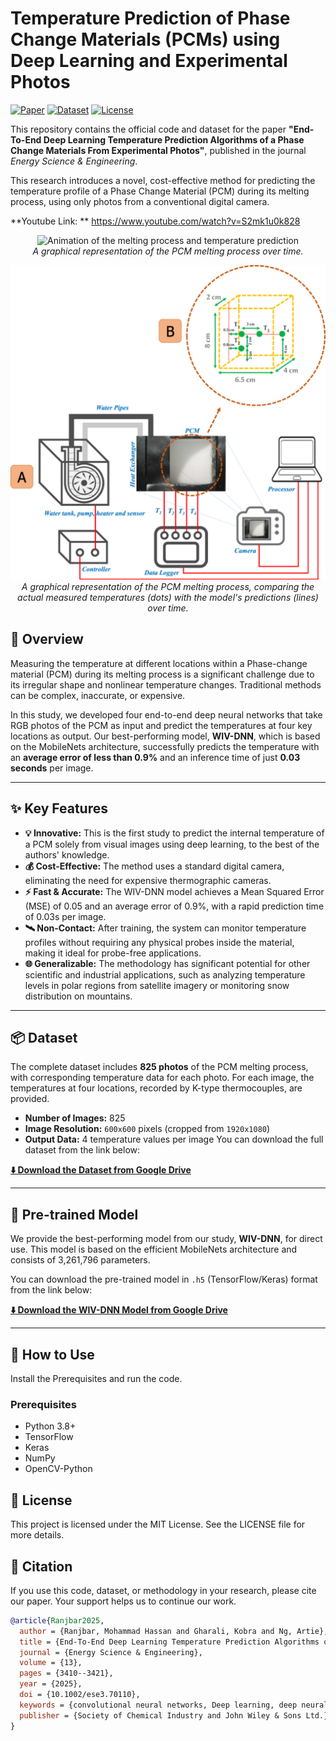# Temperature Prediction of Phase Change Materials (PCMs) using Deep Learning and Experimental Photos

[![Paper](https://img.shields.io/badge/Paper-Energy%20Science%20%26%20Engineering-blue)](https://doi.org/10.1002/ese3.70110)
[![Dataset](https://img.shields.io/badge/Dataset-Available-green)](https://github.com/mhranjbar/CLRE/PCM)
[![License](https://img.shields.io/badge/License-MIT-yellow.svg)](https://opensource.org/licenses/MIT)

This repository contains the official code and dataset for the paper **"End-To-End Deep Learning Temperature Prediction Algorithms of a Phase Change Materials From Experimental Photos"**, published in the journal *Energy Science & Engineering*.

This research introduces a novel, cost-effective method for predicting the temperature profile of a Phase Change Material (PCM) during its melting process, using only photos from a conventional digital camera.

**Youtube Link: **
https://www.youtube.com/watch?v=S2mk1u0k828

<p align="center">
  <img src="https://raw.githubusercontent.com/mhranjbar/CLRE/refs/heads/main/PCM/images/video_2025-07-12_18-28-32.gif" alt="Animation of the melting process and temperature prediction">
  <br>
  <em>A graphical representation of the PCM melting process over time.</em>
</p>

<p align="center">
  <img src="https://raw.githubusercontent.com/mhranjbar/CLRE/refs/heads/main/PCM/images/ese370110-fig-0001-m.jpg" alt=" melting process and temperature prediction">
  <br>
  <em>A graphical representation of the PCM melting process, comparing the actual measured temperatures (dots) with the model's predictions (lines) over time.</em>
</p>

## 📝 Overview

Measuring the temperature at different locations within a Phase-change material (PCM) during its melting process is a significant challenge due to its irregular shape and nonlinear temperature changes. Traditional methods can be complex, inaccurate, or expensive.

In this study, we developed four end-to-end deep neural networks that take RGB photos of the PCM as input and predict the temperatures at four key locations as output. Our best-performing model, **WIV-DNN**, which is based on the MobileNets architecture, successfully predicts the temperature with an **average error of less than 0.9%** and an inference time of just **0.03 seconds** per image.

---

## ✨ Key Features

- **💡 Innovative:** This is the first study to predict the internal temperature of a PCM solely from visual images using deep learning, to the best of the authors' knowledge.
- **💰 Cost-Effective:** The method uses a standard digital camera, eliminating the need for expensive thermographic cameras.
- **⚡️ Fast & Accurate:** The WIV-DNN model achieves a Mean Squared Error (MSE) of 0.05 and an average error of 0.9%, with a rapid prediction time of 0.03s per image.
- **🛰️ Non-Contact:** After training, the system can monitor temperature profiles without requiring any physical probes inside the material, making it ideal for probe-free applications.
- **🌐 Generalizable:** The methodology has significant potential for other scientific and industrial applications, such as analyzing temperature levels in polar regions from satellite imagery or monitoring snow distribution on mountains.

---

## 📦 Dataset

The complete dataset includes **825 photos** of the PCM melting process, with corresponding temperature data for each photo. For each image, the temperatures at four locations, recorded by K-type thermocouples, are provided.

- **Number of Images:** 825
- **Image Resolution:** `600x600` pixels (cropped from `1920x1080`) 
- **Output Data:** 4 temperature values per image 
You can download the full dataset from the link below:

[**⬇️ Download the Dataset from Google Drive**](https://drive.google.com/file/d/1xxXln1PPOgPzk92ylIBm3hpi0Wk3XnxO/view?usp=sharing)

---

## 🤖 Pre-trained Model

We provide the best-performing model from our study, **WIV-DNN**, for direct use. This model is based on the efficient MobileNets architecture and consists of 3,261,796 parameters.

You can download the pre-trained model in `.h5` (TensorFlow/Keras) format from the link below:

[**⬇️ Download the WIV-DNN Model from Google Drive**](https://drive.google.com/file/d/1_wxrKXV9GO6zASgb4sceZsB7cvXctlma/view?usp=sharing)

---

## 🚀 How to Use

Install the Prerequisites and run the code.

### Prerequisites
- Python 3.8+
- TensorFlow
- Keras
- NumPy
- OpenCV-Python

## 📄 License
This project is licensed under the MIT License. See the LICENSE file for more details.

## 📜 Citation
If you use this code, dataset, or methodology in your research, please cite our paper. Your support helps us to continue our work.
```bibtex
@article{Ranjbar2025,
  author = {Ranjbar, Mohammad Hassan and Gharali, Kobra and Ng, Artie},
  title = {End-To-End Deep Learning Temperature Prediction Algorithms of a Phase Change Materials From Experimental Photos},
  journal = {Energy Science & Engineering},
  volume = {13},
  pages = {3410--3421},
  year = {2025},
  doi = {10.1002/ese3.70110},
  keywords = {convolutional neural networks, Deep learning, deep neural networks, experimental pictures, phase change material, temperature measurements},
  publisher = {Society of Chemical Industry and John Wiley & Sons Ltd.}
}


